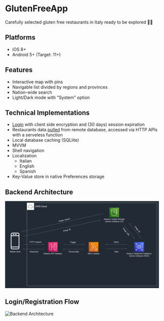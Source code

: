 # GlutenFreeApp

Carefully selected gluten free restaurants in Italy ready to be explored 🍔🥗

## Platforms
* iOS 8+
* Android 5+ (Target: 11+)

## Features
* Interactive map with pins
* Navigable list divided by regions and provinces
* Nation-wide search
* Light/Dark mode with "System" option

## Technical Implementations
* [Login](https://github.com/drew458/GlutenFreeApp/tree/main/GlutenFree/GlutenFree.LambdaLogin) with client side encryption and (30 days) session expiration 
* Restaurants data [pulled](https://github.com/drew458/GlutenFreeApp/tree/main/GlutenFree/RDSQuery) from remote database, accessed via HTTP APIs with a serveless function
* Local database caching (SQLlite)
* MVVM
* Shell navigation
* Localization
  * Italian
  * English
  * Spanish
* Key-Value store in native Preferences storage 

## Backend Architecture
![Backend Architecture](/resources/GlutenFreeApp-arch.png)

## Login/Registration Flow
![Backend Architecture](/resources/GlutenFreeApp-loginFlow.png)

